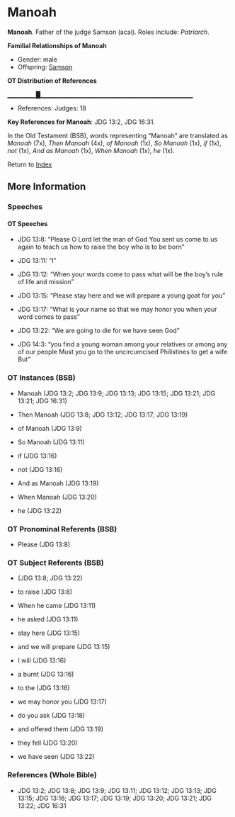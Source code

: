 # Manoah
**Manoah**. 
Father of the judge Samson (acai). 
Roles include: 
_Patriarch_. 




**Familial Relationships of Manoah**


* Gender: male
* Offspring: [Samson](Samson.md)


**OT Distribution of References**

▁▁▁▁▁▁█▁▁▁▁▁▁▁▁▁▁▁▁▁▁▁▁▁▁▁▁▁▁▁▁▁▁▁▁▁▁▁▁
* References: Judges: 18



**Key References for Manoah**: 
JDG 13:2, JDG 16:31. 


In the Old Testament (BSB), words representing “Manoah” are translated as 
*Manoah* (7x), *Then Manoah* (4x), *of Manoah* (1x), *So Manoah* (1x), *if* (1x), *not* (1x), *And as Manoah* (1x), *When Manoah* (1x), *he* (1x). 




Return to [Index](00-Index.md)

## More Information

### Speeches

#### OT Speeches

* JDG 13:8: “Please O Lord let the man of God You sent us come to us again to teach us how to raise the boy who is to be born”

* JDG 13:11: “I”

* JDG 13:12: “When your words come to pass what will be the boy’s rule of life and mission”

* JDG 13:15: “Please stay here and we will prepare a young goat for you”

* JDG 13:17: “What is your name so that we may honor you when your word comes to pass”

* JDG 13:22: “We are going to die for we have seen God”

* JDG 14:3: “you find a young woman among your relatives or among any of our people Must you go to the uncircumcised Philistines to get a wife But”

### OT Instances (BSB)

* Manoah (JDG 13:2; JDG 13:9; JDG 13:13; JDG 13:15; JDG 13:21; JDG 13:21; JDG 16:31)

* Then Manoah (JDG 13:8; JDG 13:12; JDG 13:17; JDG 13:19)

* of Manoah (JDG 13:9)

* So Manoah (JDG 13:11)

* if (JDG 13:16)

* not (JDG 13:16)

* And as Manoah (JDG 13:19)

* When Manoah (JDG 13:20)

* he (JDG 13:22)



### OT Pronominal Referents (BSB)

* Please (JDG 13:8)



### OT Subject Referents (BSB)

*  (JDG 13:8; JDG 13:22)

* to raise (JDG 13:8)

* When he came (JDG 13:11)

* he asked (JDG 13:11)

* stay here (JDG 13:15)

* and we will prepare (JDG 13:15)

* I will (JDG 13:16)

* a burnt (JDG 13:16)

* to the (JDG 13:16)

* we may honor you (JDG 13:17)

* do you ask (JDG 13:18)

* and offered them (JDG 13:19)

* they fell (JDG 13:20)

* we have seen (JDG 13:22)



### References (Whole Bible)

* JDG 13:2; JDG 13:8; JDG 13:9; JDG 13:11; JDG 13:12; JDG 13:13; JDG 13:15; JDG 13:16; JDG 13:17; JDG 13:19; JDG 13:20; JDG 13:21; JDG 13:22; JDG 16:31



